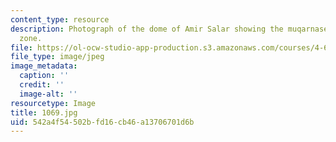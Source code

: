 ```yaml
---
content_type: resource
description: Photograph of the dome of Amir Salar showing the muqarnased transitional
  zone.
file: https://ol-ocw-studio-app-production.s3.amazonaws.com/courses/4-615-the-architecture-of-cairo-spring-2002/542a4f54502bfd16cb46a13706701d6b_1069.jpg
file_type: image/jpeg
image_metadata:
  caption: ''
  credit: ''
  image-alt: ''
resourcetype: Image
title: 1069.jpg
uid: 542a4f54-502b-fd16-cb46-a13706701d6b
---
```

